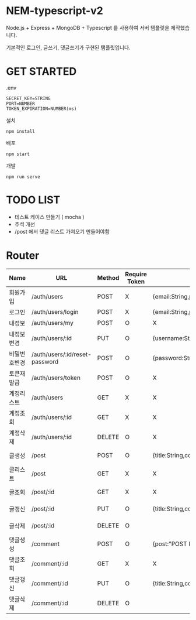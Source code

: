 # NEM-typescript-v2

Node.js + Express + MongoDB + Typescript 를 사용하여 서버 탬플릿을 제작했습니다.

기본적인 로그인, 글쓰기, 댓글쓰기가 구현된 탬플릿입니다.

# GET STARTED

.env

```
SECRET_KEY=STRING
PORT=NUMBER
TOKEN_EXPIRATION=NUMBER(ms)
```

설치

```
npm install
```

배포

```
npm start
```

개발

```
npm run serve
```

# TODO LIST

-   테스트 케이스 만들기 ( mocha )
-   주석 개선
-   /post 에서 댓글 리스트 가져오기 만들어야함

# Router

| Name         | URL                            | Method | Require Token | Request                                        | Response                           |
| ------------ | ------------------------------ | ------ | ------------- | ---------------------------------------------- | ---------------------------------- |
| 회원가입     | /auth/users                    | POST   | X             | {email:String,password:String,username:String} | {result: true}                     |
| 로그인       | /auth/users/login              | POST   | X             | {email:String,password:String}                 | {result: true,data:"TOKEN"}        |
| 내정보       | /auth/users/my                 | POST   | O             | X                                              | {result:true,data:"USER_DATA"}     |
| 내정보변경   | /auth/users/:id                | PUT    | O             | {username:String}                              | {result:true}                      |
| 비밀번호변경 | /auth/users/:id/reset-password | POST   | O             | {password:String}                              | {result:true}                      |
| 토큰재발급   | /auth/users/token              | POST   | O             | X                                              | {result: true,data:"TOKEN"}        |
| 계정리스트   | /auth/users                    | GET    | X             | X                                              | {result: true,data:["USER DATA"]}  |
| 계정조회     | /auth/users/:id                | GET    | X             | X                                              | {result: true,data:"USER DATA"}    |
| 계정삭제     | /auth/users/:id                | DELETE | O             | X                                              | {result: true}                     |
| 글생성       | /post                          | POST   | O             | {title:String,content:String}                  | {result: true,data:"POST DATA"}    |
| 글리스트     | /post                          | GET    | X             | X                                              | {result: true,data:["POST DATA"]}  |
| 글조회       | /post/:id                      | GET    | X             | X                                              | {result: true,data:"POST DATA"}    |
| 글갱신       | /post/:id                      | PUT    | O             | {title:String,content:String}                  | {result: true,data:"POST DATA"}    |
| 글삭제       | /post/:id                      | DELETE | O             |                                                | {result: true,data:"POST DATA"}    |
| 댓글생성     | /comment                       | POST   | O             | {post:"POST ID",content:String}                | {result: true,data:"COMMENT DATA"} |
| 댓글조회     | /comment/:id                   | GET    | X             | X                                              | {result: true,data:"COMMENT DATA"} |
| 댓글갱신     | /comment/:id                   | PUT    | O             | {title:String,content:String}                  | {result: true,data:"COMMENT DATA"} |
| 댓글삭제     | /comment/:id                   | DELETE | O             |                                                | {result: true,data:"COMMENT DATA"} |